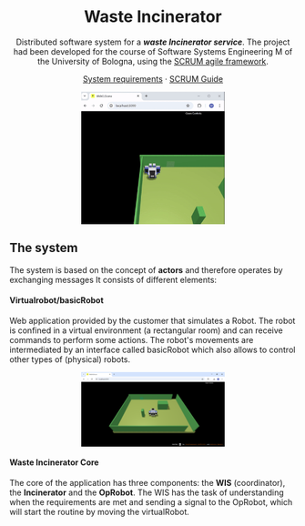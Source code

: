 </div>

<div align="center">
  
  <h1>Waste Incinerator</h1>
  
  Distributed software system for a ***waste Incinerator service***. The project had been developed for the course of Software Systems Engineering M of the 
  University of Bologna, using the [SCRUM agile framework](https://www.scrum.org/resources/what-is-scrum).
  
  [System requirements](https://github.com/NicoleGiulianelli2/TemaFinale2024/blob/main/commons/System%20requirements.pdf)
  ·
  [SCRUM Guide](./commons/2020-Scrum-Guide-US.pdf)

   <img align="center" width="50%" src="./commons/gifRobot.gif"/>

</div>


## The system

The system is based on the concept of **actors** and therefore operates by exchanging messages
It consists of different elements:

#### Virtualrobot/basicRobot
Web application provided by the customer that simulates a Robot. The robot is confined in a virtual environment (a rectangular room) and can receive commands to perform some actions. 
The robot's movements are intermediated by an interface called basicRobot which also allows to control other types of (physical) robots.

<div align="center">
<img align="center" width="50%" src="./commons/ScreenshotRobot.png"/>
</div>

#### Waste Incinerator Core

The core of the application has three components: the **WIS** (coordinator), the **Incinerator** and the **OpRobot**. The WIS has the task of understanding when the requirements are met and sending a signal to the OpRobot, which will start the routine by moving the virtualRobot.
